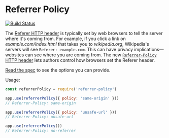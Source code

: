 Referrer Policy
===============
[![Build Status](https://travis-ci.org/helmetjs/referrer-policy.svg?branch=master)](https://travis-ci.org/helmetjs/referrer-policy)

The [Referer HTTP header](https://en.wikipedia.org/wiki/HTTP_referer) is typically set by web browsers to tell the server where it's coming from. For example, if you click a link on *example.com/index.html* that takes you to *wikipedia.org*, Wikipedia's servers will see `Referer: example.com`. This can have privacy implications—websites can see where you are coming from. The new [`Referrer-Policy` HTTP header](https://www.w3.org/TR/referrer-policy/#referrer-policy-header) lets authors control how browsers set the Referer header.

[Read the spec](https://www.w3.org/TR/referrer-policy/#referrer-policies) to see the options you can provide.

Usage:

```javascript
const referrerPolicy = require('referrer-policy')

app.use(referrerPolicy({ policy: 'same-origin' }))
// Referrer-Policy: same-origin

app.use(referrerPolicy({ policy: 'unsafe-url' }))
// Referrer-Policy: unsafe-url

app.use(referrerPolicy())
// Referrer-Policy: no-referrer
```

